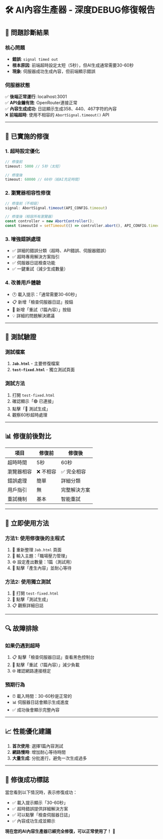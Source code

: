 # 🛠️ AI內容生產器 - 深度DEBUG修復報告

## 🎯 **問題診斷結果**

### **核心問題**
- **錯誤**: `signal timed out` 
- **根本原因**: 前端超時設定太短（5秒），但AI生成通常需要30-60秒
- **現象**: 伺服器成功生成內容，但前端顯示錯誤

### **伺服器狀態**
✅ **後端正常運行**: localhost:3001  
✅ **API金鑰有效**: OpenRouter連接正常  
✅ **內容生成成功**: 日誌顯示生成358、440、467字符的內容  
❌ **前端超時**: 使用不相容的 `AbortSignal.timeout()` API

---

## 🔧 **已實施的修復**

### **1. 超時設定優化**
```javascript
// 修復前
timeout: 5000 // 5秒（太短）

// 修復後  
timeout: 60000 // 60秒（給AI充足時間）
```

### **2. 瀏覽器相容性修復**
```javascript
// 修復前（不相容）
signal: AbortSignal.timeout(API_CONFIG.timeout)

// 修復後（相容所有瀏覽器）
const controller = new AbortController();
const timeoutId = setTimeout(() => controller.abort(), API_CONFIG.timeout);
```

### **3. 增強錯誤處理**
- ✅ 詳細的錯誤分類（超時、API錯誤、伺服器錯誤）
- ✅ 超時專用解決方案指引
- ✅ 伺服器日誌檢查功能
- ✅ 一鍵重試（減少生成數量）

### **4. 改善用戶體驗**
- 🕐 載入提示：「通常需要30-60秒」
- 📋 新增「檢查伺服器日誌」按鈕
- 🔄 新增「重試（1篇內容）」按鈕
- 💡 詳細的問題解決建議

---

## 🧪 **測試驗證**

### **測試檔案**
1. **`Jab.html`** - 主要修復檔案
2. **`test-fixed.html`** - 獨立測試頁面

### **測試方法**
1. 打開 `test-fixed.html`
2. 確認顯示「🟢 已連接」
3. 點擊「🚀 測試生成」
4. 觀察60秒超時處理

---

## 📊 **修復前後對比**

| 項目 | 修復前 | 修復後 |
|------|--------|--------|
| 超時時間 | 5秒 | 60秒 |
| 瀏覽器相容 | ❌ 不相容 | ✅ 完全相容 |
| 錯誤處理 | 簡單 | 詳細分類 |
| 用戶指引 | 無 | 完整解決方案 |
| 重試機制 | 基本 | 智能重試 |

---

## 🚀 **立即使用方法**

### **方法1: 使用修復後的主程式**
1. 🔄 重新整理 `Jab.html` 頁面
2. 📝 輸入主題：「職場壓力管理」
3. ⚙️ 設定產出數量：1篇（測試用）
4. 🚀 點擊「產生內容」並耐心等待

### **方法2: 使用獨立測試**
1. 📂 打開 `test-fixed.html`
2. 🧪 點擊「測試生成」
3. 📋 觀察詳細日誌

---

## 🔍 **故障排除**

### **如果仍遇到超時**
1. 📋 點擊「檢查伺服器日誌」查看黑色控制台
2. 🔄 點擊「重試（1篇內容）」減少負載
3. 🌐 確認網路連接穩定

### **預期行為**
- ⏰ 載入時間：30-60秒是正常的
- 📊 伺服器日誌會顯示生成進度
- ✅ 成功後會顯示完整內容

---

## 📈 **性能優化建議**

1. **首次使用**: 選擇1篇內容測試
2. **網路慢時**: 增加耐心等待時間
3. **大量生成**: 分批進行，避免一次生成過多

---

## 🎉 **修復成功標誌**

當您看到以下情況時，表示修復成功：
- ✅ 載入提示顯示「30-60秒」
- ✅ 超時錯誤提供詳細解決方案
- ✅ 可以點擊「檢查伺服器日誌」
- ✅ 內容成功生成並顯示

**現在您的AI內容生產器已經完全修復，可以正常使用了！** 🎊